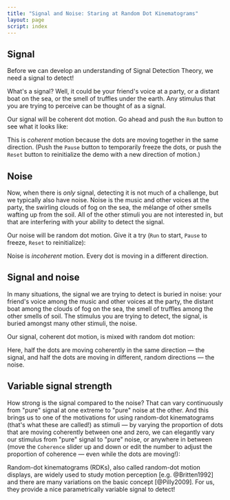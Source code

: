 ```yaml
---
title: "Signal and Noise: Staring at Random Dot Kinematograms"
layout: page
script: index
---
```


## Signal

Before we can develop an understanding of Signal Detection Theory, we need a signal to detect!

What's a signal? Well, it could be your friend's voice at a party, or a distant boat on the sea, or
the smell of truffles under the earth. Any stimulus that you are trying to perceive can be
thought of as a signal.

Our signal will be coherent dot motion. Go ahead and push the `Run` button to see what it looks
like:

<sdt-example-human>
  <sdt-control run pause reset></sdt-control>
  <rdk-task count="100" coherence="1" trials="1" probability="1" duration="Infinity"
    wait="0" iti="0"></rdk-task>
</sdt-example-human>

This is *coherent* motion because the dots are moving together in the same direction. (Push the
`Pause` button to temporarily freeze the dots, or push the `Reset` button to reinitialize the demo
with a new direction of motion.)

## Noise

Now, when there is *only* signal, detecting it is not much of a challenge, but we typically also
have noise. Noise is the music and other voices at the party, the swirling clouds of fog on the sea,
the mélange of other smells wafting up from the soil. All of the other stimuli you are not
interested in, but that are interfering with your ability to detect the signal.

Our noise will be random dot motion. Give it a try (`Run` to start, `Pause` to freeze, `Reset` to
reinitialize):

<sdt-example-human>
  <sdt-control run pause reset></sdt-control>
  <rdk-task count="100" coherence="0" trials="1" probability="1" duration="Infinity"
    wait="0" iti="0"></rdk-task>
</sdt-example-human>

Noise is *incoherent* motion. Every dot is moving in a different direction.

## Signal and noise

In many situations, the signal we are trying to detect is buried in noise: your friend's voice among
the music and other voices at the party, the distant boat among the clouds of fog on the sea, the
smell of truffles among the other smells of soil. The stimulus you are trying to detect, the signal,
is buried amongst many other stimuli, the noise.

Our signal, coherent dot motion, is mixed with random dot motion:

<sdt-example-human>
  <sdt-control run pause reset></sdt-control>
  <rdk-task count="100" coherence="0.5" trials="1" probability="1" duration="Infinity"
    wait="0" iti="0"></rdk-task>
</sdt-example-human>

Here, half the dots are moving coherently in the same direction — the signal, and half the dots are
moving in different, random directions — the noise.

## Variable signal strength

How strong is the signal compared to the noise? That can vary continuously from "pure" signal at one
extreme to "pure" noise at the other. And this brings us to one of the motivations for using
random-dot kinematograms (that's what these are called!) as stimuli — by varying the proportion of
dots that are moving coherently between one and zero, we can elegantly vary our stimulus from "pure"
signal to "pure" noise, or anywhere in between (move the `Coherence` slider up and down or edit the
number to adjust the proportion of coherence — even while the dots are moving!):

<sdt-example-human>
  <sdt-control run pause reset coherence="0.5"></sdt-control>
  <rdk-task count="100" coherence="0.5" trials="1" probability="1" duration="Infinity"
    wait="0" iti="0"></rdk-task>
</sdt-example-human>

Random-dot kinematograms (RDKs), also called random-dot motion displays, are widely used to study
motion perception [e.g. @Britten1992] and there are many variations on the basic concept
[@Pilly2009]. For us, they provide a nice parametrically variable signal to detect!
